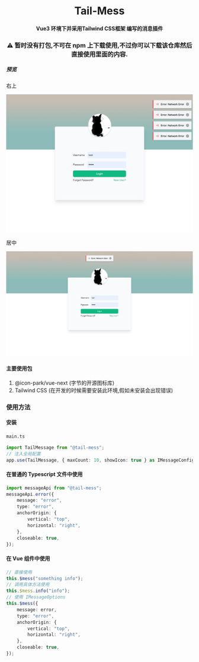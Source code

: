 <div align=center>
<h1>
Tail-Mess
</h1>
<h4>
Vue3 环境下并采用Tailwind CSS框架 编写的消息插件
</h4>

<h3>

**⚠️ 暂时没有打包,不可在 npm 上下载使用,不过你可以下载该仓库然后直接使用里面的内容.**

</h3>



</div>

##### 预览

<div align=left>

右上

![picture 2](images/f1bbaf1d119d7e9e11cee6a4bb84f9a309526b62d70ce2bc22a308f4f9fb1222.jpeg)

居中

![top_center](images/top_center.jpeg)

</div>

#### 主要使用包
1. @icon-park/vue-next (字节的开源图标库)
2. Tailwind CSS (在开发的时候需要安装此环境,假如未安装会出现错误)

### 使用方法

#### 安装

`main.ts`

```typescript
import TailMessage from "@tail-mess";
// 注入全局配置
app.use(TailMessage, { maxCount: 10, showIcon: true } as IMessageConfig);
```

#### 在普通的 Typescript 文件中使用

```typescript
import messageApi from "@tail-mess";
messageApi.error({
    message: "error",
    type: "error",
    anchorOrigin: {
        vertical: "top",
        horizontal: "right",
    },
    closeable: true,
});
```

#### 在 Vue 组件中使用

```typescript
// 直接使用
this.$mess("something info");
// 调用具体方法使用
this.$mess.info("info");
// 使用 IMessageOptions
this.$mess({
    message: error,
    type: "error",
    anchorOrigin: {
        vertical: "top",
        horizontal: "right",
    },
    closeable: true,
});
```
